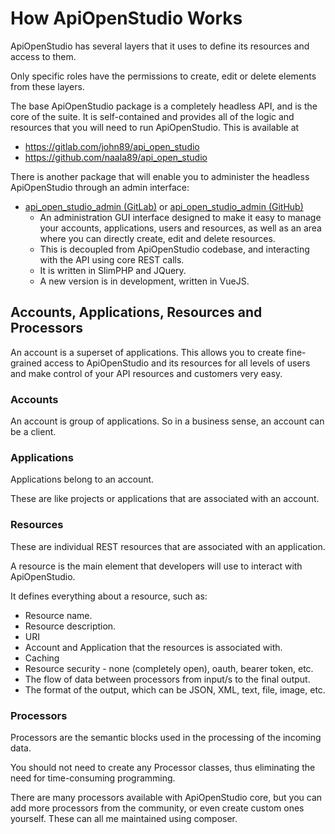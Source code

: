 How ApiOpenStudio Works
=======================

ApiOpenStudio has several layers that it uses to define its resources and access
to them.

Only specific roles have the permissions to create, edit or delete elements from
these layers.

The base ApiOpenStudio package is a completely headless API, and is the core of
the suite. It is self-contained and provides all of the logic and resources that
you will need to run ApiOpenStudio. This is available at

* https://gitlab.com/john89/api_open_studio
* https://github.com/naala89/api_open_studio

There is another package that will enable you to administer the headless
ApiOpenStudio through an admin interface:

* [api_open_studio_admin (GitLab)][gitlab_admin]
  or [api_open_studio_admin (GitHub)][github_admin]
    * An administration GUI interface designed to make it easy to manage your
      accounts, applications, users and resources, as well as an area where you
      can directly create, edit and delete resources.
    * This is decoupled from ApiOpenStudio codebase, and interacting with the
      API using core REST calls.
    * It is written in SlimPHP and JQuery.
    * A new version is in development, written in VueJS.

Accounts, Applications, Resources and Processors
------------------------------------------------

An account is a superset of applications. This allows you to create fine-grained
access to ApiOpenStudio and its resources for all levels of users and make
control of your API resources and customers very easy.

### Accounts

An account is group of applications. So in a business sense, an account can be a
client.

### Applications

Applications belong to an account.

These are like projects or applications that are associated with an account.

### Resources

These are individual REST resources that are associated with an application.

A resource is the main element that developers will use to interact with
ApiOpenStudio.

It defines everything about a resource, such as:

* Resource name.
* Resource description.
* URI
* Account and Application that the resources is associated with.
* Caching
* Resource security - none (completely open), oauth, bearer token, etc.
* The flow of data between processors from input/s to the final output.
* The format of the output, which can be JSON, XML, text, file, image, etc.

### Processors

Processors are the semantic blocks used in the processing of the incoming data.

You should not need to create any Processor classes, thus eliminating the need
for time-consuming programming.

There are many processors available with ApiOpenStudio core, but you can add more
processors from the community, or even create custom ones yourself. These can all
me maintained using composer.

[gitlab_admin]: https://gitlab.com/john89/api_open_studio_admin

[github_admin]: https://github.com/naala89/api_open_studio_admin